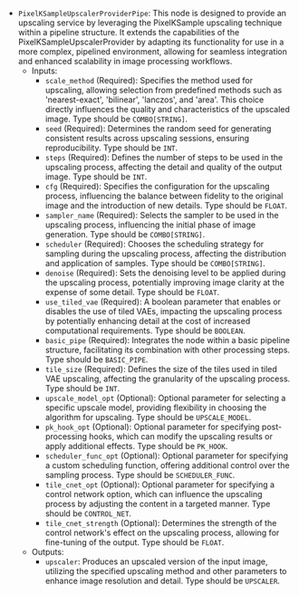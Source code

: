 - `PixelKSampleUpscalerProviderPipe`: This node is designed to provide an upscaling service by leveraging the PixelKSample upscaling technique within a pipeline structure. It extends the capabilities of the PixelKSampleUpscalerProvider by adapting its functionality for use in a more complex, pipelined environment, allowing for seamless integration and enhanced scalability in image processing workflows.
    - Inputs:
        - `scale_method` (Required): Specifies the method used for upscaling, allowing selection from predefined methods such as 'nearest-exact', 'bilinear', 'lanczos', and 'area'. This choice directly influences the quality and characteristics of the upscaled image. Type should be `COMBO[STRING]`.
        - `seed` (Required): Determines the random seed for generating consistent results across upscaling sessions, ensuring reproducibility. Type should be `INT`.
        - `steps` (Required): Defines the number of steps to be used in the upscaling process, affecting the detail and quality of the output image. Type should be `INT`.
        - `cfg` (Required): Specifies the configuration for the upscaling process, influencing the balance between fidelity to the original image and the introduction of new details. Type should be `FLOAT`.
        - `sampler_name` (Required): Selects the sampler to be used in the upscaling process, influencing the initial phase of image generation. Type should be `COMBO[STRING]`.
        - `scheduler` (Required): Chooses the scheduling strategy for sampling during the upscaling process, affecting the distribution and application of samples. Type should be `COMBO[STRING]`.
        - `denoise` (Required): Sets the denoising level to be applied during the upscaling process, potentially improving image clarity at the expense of some detail. Type should be `FLOAT`.
        - `use_tiled_vae` (Required): A boolean parameter that enables or disables the use of tiled VAEs, impacting the upscaling process by potentially enhancing detail at the cost of increased computational requirements. Type should be `BOOLEAN`.
        - `basic_pipe` (Required): Integrates the node within a basic pipeline structure, facilitating its combination with other processing steps. Type should be `BASIC_PIPE`.
        - `tile_size` (Required): Defines the size of the tiles used in tiled VAE upscaling, affecting the granularity of the upscaling process. Type should be `INT`.
        - `upscale_model_opt` (Optional): Optional parameter for selecting a specific upscale model, providing flexibility in choosing the algorithm for upscaling. Type should be `UPSCALE_MODEL`.
        - `pk_hook_opt` (Optional): Optional parameter for specifying post-processing hooks, which can modify the upscaling results or apply additional effects. Type should be `PK_HOOK`.
        - `scheduler_func_opt` (Optional): Optional parameter for specifying a custom scheduling function, offering additional control over the sampling process. Type should be `SCHEDULER_FUNC`.
        - `tile_cnet_opt` (Optional): Optional parameter for specifying a control network option, which can influence the upscaling process by adjusting the content in a targeted manner. Type should be `CONTROL_NET`.
        - `tile_cnet_strength` (Optional): Determines the strength of the control network's effect on the upscaling process, allowing for fine-tuning of the output. Type should be `FLOAT`.
    - Outputs:
        - `upscaler`: Produces an upscaled version of the input image, utilizing the specified upscaling method and other parameters to enhance image resolution and detail. Type should be `UPSCALER`.
